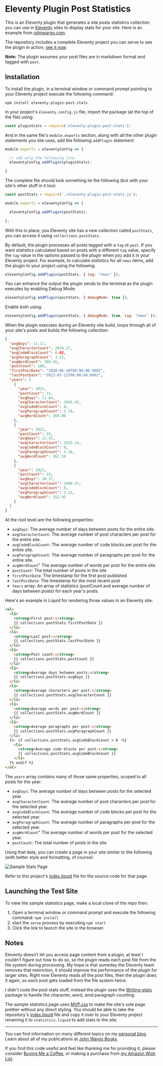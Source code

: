 # Eleventy Plugin Post Statistics

This is an Eleventy plugin that generates a site posts statistics collection you can use in [Eleventy](https://www.11ty.dev/) sites to display stats for your site. Here is an example from [johnwargo.com](https://johnwargo.com/statistics/).

The repository includes a complete Eleventy project you can serve to see the plugin in action; [see it now](https://eleventy-plugin-post-stats.netlify.app/).

**Note:** The plugin assumes your post files are in markdown format and tagged with `post`.

## Installation

To install the plugin, in a terminal window or command prompt pointing to your Eleventy project execute the following command:

```shell
npm install eleventy-plugin-post-stats
```

In your project's `eleventy.config.js` file, import the package (at the top of the file) using:

```js
const pluginStats = require('eleventy-plugin-post-stats');
```

And in the same file's `module.exports` section, along with all the other plugin statements you site uses, add the following `addPlugin` statement:

```js
module.exports = eleventyConfig => {

  // add only the following line
  eleventyConfig.addPlugin(pluginStats);

}
```

The complete file should look something lie the following (but with your site's other stuff in it too):

```js
const postStats = require('./eleventy-plugin-post-stats.js');

module.exports = eleventyConfig => {

  eleventyConfig.addPlugin(postStats);
  
};
```

With this in place, you Eleventy site has a new collection called `postStats`, you can access it using `collections.postStats`.  

By default, the plugin processes all posts tagged with a `tag` ot `post`. If you want statistics calculated based on posts with a different `tag` value, specify the `tag` value in the options passed to the plugin when you add it in  your Eleventy project. For example, to calculate statistics for all `news` items, add the plugin to your project using the following:

```js
eleventyConfig.addPlugin(postStats, { tag: "news" });
```

You can enhance the output the plugin sends to the terminal as the plugin executes by enabling Debug Mode:

```js
eleventyConfig.addPlugin(postStats, { debugMode: true });
```

Enable both using:

```js
eleventyConfig.addPlugin(postStats, { debugMode: true, tag: "news" });
```

When the plugin executes during an Eleventy site build, loops through all of your site's posts and builds the following collection:

```json
{
  "avgDays": 11.17,
  "avgCharacterCount": 2034.27,
  "avgCodeBlockCount": 0.02,
  "avgParagraphCount": 3.25,
  "avgWordCount": 366.45,
  "postCount": 100,
  "firstPostDate": "2020-06-20T00:00:00.000Z",
  "lastPostDate": "2023-07-12T00:00:00.000Z",
  "years": [    
    {
      "year": 2021,
      "postCount": 31,
      "avgDays": 11.84,
      "avgCharacterCount": 2045.42,
      "avgCodeBlockCount": 0,
      "avgParagraphCount": 3.24,
      "avgWordCount": 369.06
    },
    {
      "year": 2022,
      "postCount": 29,
      "avgDays": 12.41,
      "avgCharacterCount": 2015.14,
      "avgCodeBlockCount": 0,
      "avgParagraphCount": 3.28,
      "avgWordCount": 361.59
    },
    {
      "year": 2023,
      "postCount": 19,
      "avgDays": 10.37,
      "avgCharacterCount": 1949.47,
      "avgCodeBlockCount": 0,
      "avgParagraphCount": 3.13,
      "avgWordCount": 352.95
    }
  ]
}
```

At the root level are the following properties:

* `avgDays`: The average number of days between posts for the entire site.
* `avgCharacterCount`: The average number of post characters per post for the entire site.
* `avgCodeBlockCount`: The average number of code blocks per post for the entire site.
* `avgParagraphCount`: The average number of paragraphs per post for the entire site.
* `avgWordCount`" The average number of words per post for the entire site.
* `postCount`: The total number of posts in the site
* `firstPostDate`: The timestamp for the first post published
* `lastPostDate`: The timestamp for the most recent post
* `Years` array: An array of statistics (postCount and average number of days between posts) for each year's posts.

Here's an example in Liquid for rendering those values in an Eleventy site:

```html
<ul>
  <li>
    <strong>First post:</strong>
    {{ collections.postStats.firstPostDate }}
  </li>
  <li>
    <strong>Last post:</strong>
    {{ collections.postStats.lastPostDate }}
  </li>
  <li>
    <strong>Post count:</strong>
    {{ collections.postStats.postCount }}
  </li>
  <li>
    <strong>Average days between posts:</strong>
    {{ collections.postStats.avgDays }}
  </li>
  <li>
    <strong>Average characters per post:</strong>
    {{ collections.postStats.avgCharacterCount }}
  </li>
  <li>
    <strong>Average words per post:</strong>
    {{ collections.postStats.avgWordCount }}
  </li>
  <li>
    <strong>Average paragraphs per post:</strong>
    {{ collections.postStats.avgParagraphCount }}
  </li>
  {%- if collections.postStats.avgCodeBlockCount > 0 -%}
    <li>
      <strong>Average code blocks per post:</strong>
      {{ collections.postStats.avgCodeBlockCount }}
    </li>
  {% endif %}
</ul>
```

The `years` array contains many of those same properties, scoped to all posts for the year:

* `avgDays`: The average number of days between posts for the selected year.
* `avgCharacterCount`: The average number of post characters per post for the selected year.
* `avgCodeBlockCount`: The average number of code blocks per post for the selected year.
* `avgParagraphCount`: The average number of paragraphs per post for the selected year.
* `avgWordCount`" The average number of words per post for the selected year.
* `postCount`: The total number of posts in the site

Using that data, you can create a page in your site similar to the following (with better style and formatting, of course):

![Sample Stats Page](images/image-01.png)

Refer to this project's [index.liquid](https://github.com/johnwargo/eleventy-plugin-post-stats/blob/main/src/index.liquid) file for the source code for that page.

## Launching the Test Site

To view hte sample statistics page, make a local clone of the repo then:

1. Open a terminal window or command prompt and execute the following command: `npm install`
2. start the `serve` process by executing `npm start`
3. Click the link to launch the site in the browser.

## Notes

Eleventy doesn't let you access page content from a plugin, at least I couldn't figure out how to do so, so the plugin reads each post file from the file system during processing. My hope is that someday the Eleventy team removes that restriction, it should improve the performance of the plugin for larger sites. Right now Eleventy reads all the post files, then the plugin does it again, so each post gets loaded from the file system twice.

I didn't code the post stats stuff, instead the plugin uses the [Writing-stats](https://www.npmjs.com/package/writing-stats) package to handle the character, word, amd paragraph counting.

The sample statistics page uses [MVP.css](https://andybrewer.github.io/mvp/) to make the site's sole page prettier without any direct styling. You should be able to take the repository's [index.liquid](https://github.com/johnwargo/eleventy-plugin-post-stats/blob/main/src/index.liquid) file and copy it over to your Eleventy project renaming it to `statistics.liquid` to add stats to the site.

***

You can find information on many different topics on my [personal blog](http://www.johnwargo.com). Learn about all of my publications at [John Wargo Books](http://www.johnwargobooks.com).

If you find this code useful and feel like thanking me for providing it, please consider <a href="https://www.buymeacoffee.com/johnwargo" target="_blank">Buying Me a Coffee</a>, or making a purchase from [my Amazon Wish List](https://amzn.com/w/1WI6AAUKPT5P9).
